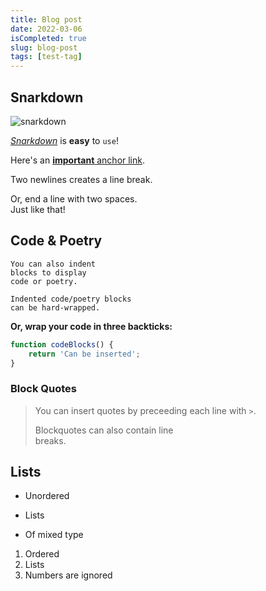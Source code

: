 ```yaml
---
title: Blog post
date: 2022-03-06
isCompleted: true
slug: blog-post
tags: [test-tag]
---
```


## Snarkdown

![snarkdown](http://emojipop.net/data/images/emoji_set_77.png)

*[Snarkdown](http://github.com/developit/snarkdown)* is __easy__ to `use`!

Here's an [**important** anchor link](#example).

Two newlines creates a line break.

Or, end a line with two spaces.  
Just like that!

Code & Poetry
-------------

    You can also indent
    blocks to display
    code or poetry.
    
    Indented code/poetry blocks  
    can be hard-wrapped.

**Or, wrap your code in three backticks:**

```JavaScript
function codeBlocks() {
    return 'Can be inserted';
}
```


### Block Quotes

> You can insert quotes by
> preceeding each line with `>`.
>
> Blockquotes can also contain line  
> breaks.


## Lists

- Unordered
* Lists
+ Of mixed type

1. Ordered
2. Lists
4. Numbers are ignored

